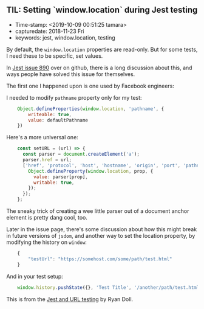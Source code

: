 ## TIL: Setting \`window.location\` during Jest testing ##

- Time-stamp: <2019-10-09 00:51:25 tamara>
- capturedate: 2018-11-23 Fri
- keywords: jest, window.location, testing

By default, the `window.location` properties are read-only. But for some tests, I need these to be specific, set values.

In [Jest issue 890](https://github.com/facebook/jest/issues/890) over on github, there is a long discussion about this, and ways people have solved this issue for themselves.

The first one I happened upon is one used by Facebook engineers:

I needed to modify `pathname` property only for my test:

```javascript
    Object.defineProperties(window.location, 'pathname', {
        writeable: true,
        value: defaultPathname
    })
```

Here's a more universal one:

```javascript
    const setURL = (url) => {
      const parser = document.createElement('a');
      parser.href = url;
      ['href', 'protocol', 'host', 'hostname', 'origin', 'port', 'pathname', 'search', 'hash'].forEach(prop => {
        Object.defineProperty(window.location, prop, {
          value: parser[prop],
          writable: true,
        });
      });
    };
```

The sneaky trick of creating a wee little parser out of a document anchor element is pretty dang cool, too.

Later in the issue page, there's some discussion about how this might break in future versions of `jsdom`, and another way to set the location property, by modifying the history on `window`:

```javascript
    {
        "testUrl": "https://somehost.com/some/path/test.html"
    }
```

And in your test setup:

```javascript
    window.history.pushState({}, 'Test Title', '/another/path/test.html?query=true');
```

This is from the [Jest and URL testing](https://www.ryandoll.com/post/2018/3/29/jest-and-url-mocking) by Ryan Doll.
